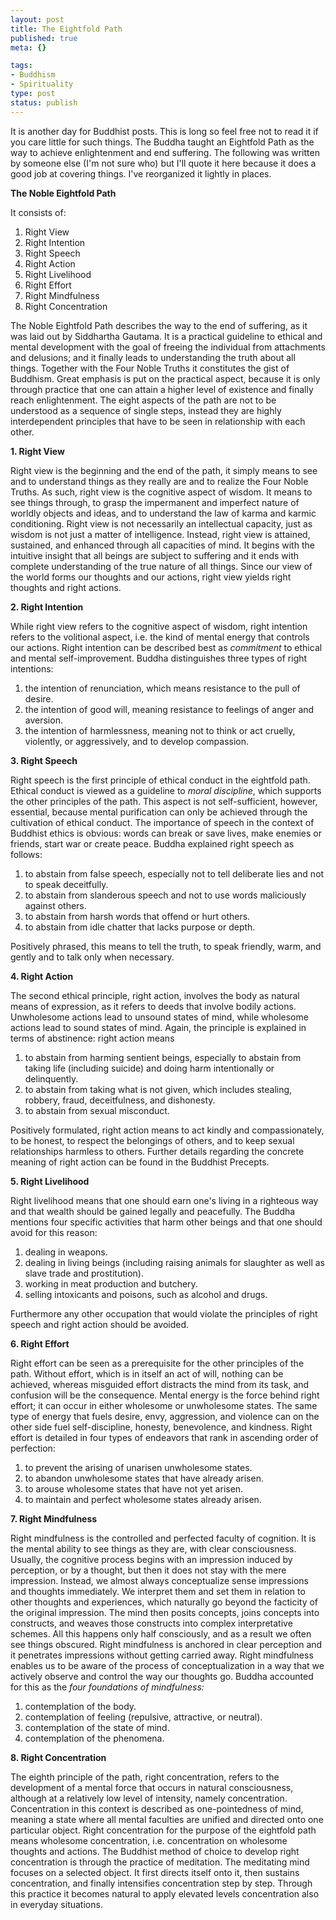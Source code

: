```yaml
--- 
layout: post
title: The Eightfold Path
published: true
meta: {}

tags: 
- Buddhism
- Spirituality
type: post
status: publish
---
```

It is another day for Buddhist posts. This is long so feel free not to read it if you care little for such things. The Buddha taught an Eightfold Path as the way to achieve enlightenment and  end suffering. The following was written by someone else (I'm not sure who) but  I'll quote it here because it does a good job at covering things. I've reorganized it lightly in places.

<strong>The Noble Eightfold Path</strong>

It consists of:
<ol>
	<li>Right View</li>
	<li>Right Intention</li>
	<li>Right Speech</li>
	<li>Right Action</li>
	<li>Right Livelihood</li>
	<li>Right Effort</li>
	<li>Right Mindfulness</li>
	<li>Right Concentration</li>
</ol>
The Noble Eightfold Path describes  		the way to the end of suffering, as it was laid out by Siddhartha  		Gautama. It is a practical guideline to ethical and mental development  		with the goal of freeing the individual from attachments and delusions;  		and it finally leads to understanding the truth about all things.  		Together with the 		Four Noble  		Truths it constitutes the gist of Buddhism. Great emphasis is put on  		the practical aspect, because it is only through practice that one can  		attain a higher level of existence and finally reach enlightenment. The eight  		aspects of the path are not to be understood as a sequence of single  		steps, instead they are highly interdependent principles that have to be  		seen in relationship with each other.

<strong>1. Right View</strong>

Right view is the beginning and the end of the path, it simply means  		to see and to understand things as they really are and to realize the  		Four Noble Truths. As such, right view is the cognitive aspect of wisdom.  		It means to see things through, to grasp the impermanent and imperfect  		nature of worldly objects and ideas, and to understand the law of karma  		and karmic conditioning. Right view is not necessarily an intellectual  		capacity, just as wisdom is not just a matter of intelligence. Instead,  		right view is attained, sustained, and enhanced through all capacities  		of mind. It begins with the intuitive insight that all beings are  		subject to suffering and it ends with complete understanding of the true  		nature of all things. Since our view of the world forms our thoughts and  		our actions, right view yields right thoughts and right actions.

<strong>2. Right Intention</strong>

While right view refers to the cognitive aspect of wisdom, right  		intention refers to the volitional aspect, i.e. the kind of mental  		energy that controls our actions. Right intention can be described best  		as <em>commitment</em> to ethical and mental self-improvement. Buddha  		distinguishes three types of right intentions:
<ol>
	<li>the intention of  		renunciation, which means resistance to the pull of desire.</li>
	<li>the  		intention of good will, meaning resistance to feelings of anger and  		aversion.</li>
	<li>the intention of harmlessness, meaning not to think or  		act cruelly, violently, or aggressively, and to develop compassion.</li>
</ol>
<strong>3. Right Speech</strong>

Right speech is the first principle of ethical conduct in the  		eightfold path. Ethical conduct is viewed as a guideline to <em>moral  		discipline</em>, which supports the other principles of the path. This  		aspect is not self-sufficient, however, essential, because mental  		purification can only be achieved through the cultivation of ethical  		conduct. The importance of speech in the context of Buddhist ethics is  		obvious: words can break or save lives, make enemies or friends, start  		war or create peace. Buddha explained right speech as follows:
<ol>
	<li>to  		abstain from false speech, especially not to tell deliberate lies and  		not to speak deceitfully.</li>
	<li>to abstain from slanderous speech and not  		to use words maliciously against others.</li>
	<li>to abstain from harsh words  		that offend or hurt others.</li>
	<li>to abstain from idle chatter that  		lacks purpose or depth.</li>
</ol>
Positively phrased, this means to tell the  		truth, to speak friendly, warm, and gently and to talk only when  		necessary.

<strong>4. Right Action</strong>

The second ethical principle, right action, involves the body as  		natural means of expression, as it refers to deeds that involve bodily  		actions. Unwholesome actions lead to unsound states of mind, while  		wholesome actions lead to sound states of mind. Again, the principle is  		explained in terms of abstinence: right action means
<ol>
	<li>to abstain from  		harming sentient beings, especially to abstain from taking life  		(including suicide) and doing harm intentionally or delinquently.</li>
	<li>to  		abstain from taking what is not given, which includes stealing, robbery,  		fraud, deceitfulness, and dishonesty.</li>
	<li>to abstain from sexual  		misconduct.</li>
</ol>
Positively formulated, right action means to act kindly and  		compassionately, to be honest, to respect the belongings of others, and  		to keep sexual relationships harmless to others. Further details  		regarding the concrete meaning of right action can be found in the 		Buddhist Precepts.

<strong>5. Right Livelihood</strong>

Right livelihood means that one should earn one's living in a  		righteous way and that wealth should be gained legally and peacefully.  		The Buddha mentions four specific activities that harm other beings and  		that one should avoid for this reason:
<ol>
	<li>dealing in weapons.</li>
	<li>dealing  		in living beings (including raising animals for slaughter as well as  		slave trade and prostitution).</li>
	<li>working in meat production and  		butchery.</li>
	<li>selling intoxicants and poisons, such as alcohol and  		drugs.</li>
</ol>
Furthermore any other occupation that would violate the  		principles of right speech and right action should be avoided.

<strong>6. Right Effort</strong>

Right effort can be seen as a prerequisite for the other principles  		of the path. Without effort, which is in itself an act of will, nothing  		can be achieved, whereas misguided effort distracts the mind from its  		task, and confusion will be the consequence. Mental energy is the force  		behind right effort; it can occur in either wholesome or unwholesome  		states. The same type of energy that fuels desire, envy, aggression, and  		violence can on the other side fuel self-discipline, honesty,  		benevolence, and kindness. Right effort is detailed in four types of  		 endeavors that rank in ascending order of perfection:
<ol>
	<li>to prevent the  		arising of unarisen unwholesome states.</li>
	<li>to abandon unwholesome states  		that have already arisen.</li>
	<li>to arouse wholesome states that have not  		yet arisen.</li>
	<li>to maintain and perfect wholesome states already  		arisen.</li>
</ol>
<strong>7. Right Mindfulness</strong>

Right mindfulness is the controlled and perfected faculty of  		cognition. It is the mental ability to see things as they are, with  		clear consciousness. Usually, the cognitive process begins with an  		impression induced by perception, or by a thought, but then it does not  		stay with the mere impression. Instead, we almost always conceptualize  		sense impressions and thoughts immediately. We interpret them and set  		them in relation to other thoughts and experiences, which naturally go  		beyond the facticity of the original impression. The mind then posits  		concepts, joins concepts into constructs, and weaves those constructs  		into complex interpretative schemes. All this happens only half  		consciously, and as a result we often see things obscured. Right  		mindfulness is anchored in clear perception and it penetrates  		impressions without getting carried away. Right mindfulness enables us  		to be aware of the process of conceptualization in a way that we  		actively observe and control the way our thoughts go. Buddha accounted  		for this as the <em>four foundations of mindfulness: </em>
<ol>
	<li>contemplation  		of the body.</li>
	<li>contemplation of feeling (repulsive, attractive, or	neutral).</li>
	<li>contemplation of the state of mind.</li>
	<li>contemplation of  		the phenomena.</li>
</ol>
<strong>8. Right Concentration</strong>

The eighth principle of the path, right concentration, refers to the  		development of a mental force that occurs in natural consciousness,  		although at a relatively low level of intensity, namely concentration.  		Concentration in this context is described as one-pointedness of mind,  		meaning a state where all mental faculties are unified and directed onto  		one particular object. Right concentration for the purpose of the  		eightfold path means wholesome concentration, i.e. concentration  		on wholesome thoughts and actions. The Buddhist method of choice to  		develop right concentration is through the practice of meditation. The  		meditating mind focuses on a selected object. It first directs itself  		onto it, then sustains concentration, and finally intensifies  		concentration step by step. Through this practice it becomes natural to  		apply elevated levels concentration also in everyday situations.
